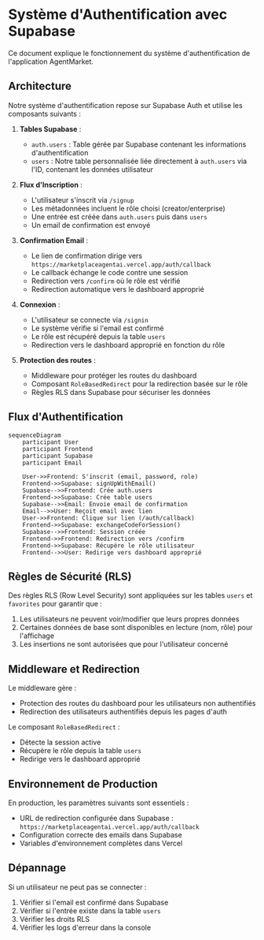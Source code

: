 # Système d'Authentification avec Supabase

Ce document explique le fonctionnement du système d'authentification de l'application AgentMarket.

## Architecture

Notre système d'authentification repose sur Supabase Auth et utilise les composants suivants :

1. **Tables Supabase** :
   - `auth.users` : Table gérée par Supabase contenant les informations d'authentification
   - `users` : Notre table personnalisée liée directement à `auth.users` via l'ID, contenant les données utilisateur

2. **Flux d'Inscription** :
   - L'utilisateur s'inscrit via `/signup`
   - Les métadonnées incluent le rôle choisi (creator/enterprise)
   - Une entrée est créée dans `auth.users` puis dans `users`
   - Un email de confirmation est envoyé

3. **Confirmation Email** :
   - Le lien de confirmation dirige vers `https://marketplaceagentai.vercel.app/auth/callback`
   - Le callback échange le code contre une session
   - Redirection vers `/confirm` où le rôle est vérifié
   - Redirection automatique vers le dashboard approprié

4. **Connexion** :
   - L'utilisateur se connecte via `/signin`
   - Le système vérifie si l'email est confirmé
   - Le rôle est récupéré depuis la table `users`
   - Redirection vers le dashboard approprié en fonction du rôle

5. **Protection des routes** :
   - Middleware pour protéger les routes du dashboard
   - Composant `RoleBasedRedirect` pour la redirection basée sur le rôle
   - Règles RLS dans Supabase pour sécuriser les données

## Flux d'Authentification

```mermaid
sequenceDiagram
    participant User
    participant Frontend
    participant Supabase
    participant Email

    User->>Frontend: S'inscrit (email, password, role)
    Frontend->>Supabase: signUpWithEmail()
    Supabase-->>Frontend: Crée auth.users
    Frontend->>Supabase: Crée table users
    Supabase-->>Email: Envoie email de confirmation
    Email-->>User: Reçoit email avec lien
    User->>Frontend: Clique sur lien (/auth/callback)
    Frontend->>Supabase: exchangeCodeForSession()
    Supabase-->>Frontend: Session créée
    Frontend->>Frontend: Redirection vers /confirm
    Frontend->>Supabase: Récupère le rôle utilisateur
    Frontend-->>User: Redirige vers dashboard approprié
```

## Règles de Sécurité (RLS)

Des règles RLS (Row Level Security) sont appliquées sur les tables `users` et `favorites` pour garantir que :

1. Les utilisateurs ne peuvent voir/modifier que leurs propres données
2. Certaines données de base sont disponibles en lecture (nom, rôle) pour l'affichage
3. Les insertions ne sont autorisées que pour l'utilisateur concerné

## Middleware et Redirection

Le middleware gère :
- Protection des routes du dashboard pour les utilisateurs non authentifiés
- Redirection des utilisateurs authentifiés depuis les pages d'auth

Le composant `RoleBasedRedirect` :
- Détecte la session active
- Récupère le rôle depuis la table `users`
- Redirige vers le dashboard approprié

## Environnement de Production

En production, les paramètres suivants sont essentiels :
- URL de redirection configurée dans Supabase : `https://marketplaceagentai.vercel.app/auth/callback`
- Configuration correcte des emails dans Supabase
- Variables d'environnement complètes dans Vercel

## Dépannage

Si un utilisateur ne peut pas se connecter :
1. Vérifier si l'email est confirmé dans Supabase
2. Vérifier si l'entrée existe dans la table `users`
3. Vérifier les droits RLS
4. Vérifier les logs d'erreur dans la console
